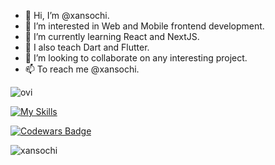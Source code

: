 - 👋 Hi, I’m @xansochi.
- 👀 I’m interested in Web and Mobile frontend development.
- 📜 I’m currently learning React and NextJS.
- 📱 I also teach Dart and Flutter.
- 💞️ I’m looking to collaborate on any interesting project.
- 📫 To reach me @xansochi.

<!-- This content will not appear in the rendered Markdown -->

<img src="https://github-readme-stats.vercel.app/api/top-langs?username=xansochi&show_icons=true&locale=en&layout=compact&theme=chartreuse-dark" alt="ovi" />

[![My Skills](https://skillicons.dev/icons?i=ts,js,react,nodejs,html,css,figma,docker&theme=light)](https://skillicons.dev)

[![Codewars Badge](https://www.codewars.com/users/Xansochi/badges/large)](https://www.codewars.com/users/Xansochi)

<p align="left"> <img src="https://komarev.com/ghpvc/?username=xansochi&label=Profile%20views&color=0e75b6&style=flat" alt="xansochi" /> </p>
